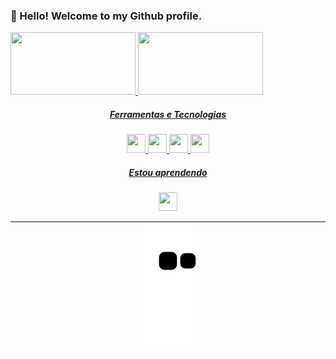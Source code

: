 ### 👋 Hello! Welcome to my Github profile.


</div>
<a href="https://github.com/CassiaAlthman">
<img width = "200"height="100em" src="https://github-readme-stats.vercel.app/api/top-langs/?username=CassiaAlthman&layout=compact&langs_count=7&theme=dracula"/>
<img width = "200"height="100em" src="https://github-readme-stats.vercel.app/api?username=CassiaAlthman&show_icons=true&theme=dracula&include_all_commits=true&count_private=true"/>
</div>


##### <center> Ferramentas e Tecnologias

 <center><img src="https://cdn.jsdelivr.net/gh/devicons/devicon/icons/python/python-original.svg" width = "30" height = "30"> 

<img src="https://cdn.jsdelivr.net/gh/devicons/devicon/icons/git/git-original.svg" width = "30" height = "30"> 

<img src="https://cdn.jsdelivr.net/gh/devicons/devicon/icons/github/github-original.svg" width = "30" height = "30"> 

<img src="https://cdn.jsdelivr.net/gh/devicons/devicon/icons/vscode/vscode-original.svg" width = "30" height = "30"> 


##### <center> Estou aprendendo 

<center><img src="https://cdn.jsdelivr.net/gh/devicons/devicon/icons/blender/blender-original.svg" width = "30" height = "30"> 

-----   

![Snake animation](https://github.com/CassiaAlthman/CassiaAlthman/blob/output/github-contribution-grid-snake.svg)

